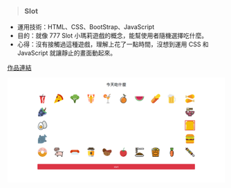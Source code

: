 > ### Slot

* 運用技術：HTML、CSS、BootStrap、JavaScript
* 目的：就像 777 Slot 小瑪莉遊戲的概念，能幫使用者隨機選擇吃什麼。
* 心得：沒有接觸過這種遊戲，理解上花了一點時間，沒想到運用 CSS 和 JavaScript 就讓靜止的畫面動起來。

[作品連結](https://papersblog.azurewebsites.net/slot/)

![Foo](https://raw.githubusercontent.com/paperhuang/BuildSchool-Front-End/master/Pictures/Slot.png "Slot")